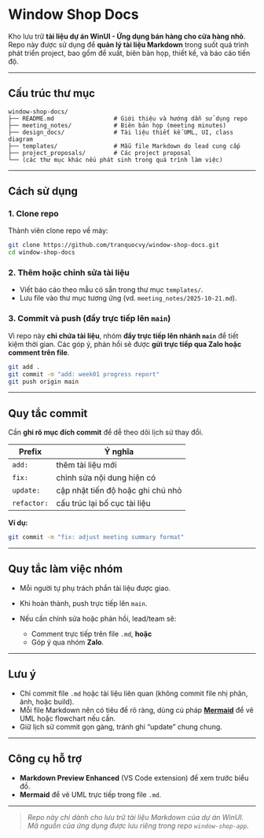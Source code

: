 # Window Shop Docs

Kho lưu trữ **tài liệu dự án WinUI - Ứng dụng bán hàng cho cửa hàng nhỏ**.  
Repo này được sử dụng để **quản lý tài liệu Markdown** trong suốt quá trình phát triển project, bao gồm đề xuất, biên bản họp, thiết kế, và báo cáo tiến độ.

---

## Cấu trúc thư mục

```
window-shop-docs/
├── README.md                 # Giới thiệu và hướng dẫn sử dụng repo
├── meeting_notes/            # Biên bản họp (meeting minutes)
├── design_docs/              # Tài liệu thiết kế UML, UI, class diagram
├── templates/                # Mẫu file Markdown do lead cung cấp
├── project_proposals/        # Các project proposal
└── (các thư mục khác nếu phát sinh trong quá trình làm việc)
```
---

## Cách sử dụng

### 1. Clone repo

Thành viên clone repo về máy:

```bash
git clone https://github.com/tranquocvy/window-shop-docs.git
cd window-shop-docs
```

### 2. Thêm hoặc chỉnh sửa tài liệu

- Viết báo cáo theo mẫu có sẵn trong thư mục `templates/`.
- Lưu file vào thư mục tương ứng (vd. `meeting_notes/2025-10-21.md`).

### 3. Commit và push (đẩy trực tiếp lên `main`)

Vì repo này **chỉ chứa tài liệu**, nhóm **đẩy trực tiếp lên nhánh `main`** để tiết kiệm thời gian.
Các góp ý, phản hồi sẽ được **gửi trực tiếp qua Zalo hoặc comment trên file**.

```bash
git add .
git commit -m "add: week01 progress report"
git push origin main
```

---

## Quy tắc commit

Cần **ghi rõ mục đích commit** để dễ theo dõi lịch sử thay đổi.

| Prefix      | Ý nghĩa                           |
| ----------- | --------------------------------- |
| `add:`      | thêm tài liệu mới                 |
| `fix:`      | chỉnh sửa nội dung hiện có        |
| `update:`   | cập nhật tiến độ hoặc ghi chú nhỏ |
| `refactor:` | cấu trúc lại bố cục tài liệu      |

**Ví dụ:**

```bash
git commit -m "fix: adjust meeting summary format"
```

---

## Quy tắc làm việc nhóm

* Mỗi người tự phụ trách phần tài liệu được giao.
* Khi hoàn thành, push trực tiếp lên `main`.
* Nếu cần chỉnh sửa hoặc phản hồi, lead/team sẽ:

  * Comment trực tiếp trên file `.md`, **hoặc**
  * Góp ý qua nhóm **Zalo**.

---

## Lưu ý

- Chỉ commit file `.md` hoặc tài liệu liên quan (không commit file nhị phân, ảnh, hoặc build).
- Mỗi file Markdown nên có tiêu đề rõ ràng, dùng cú pháp [**Mermaid**](https://mermaid.js.org/) để vẽ UML hoặc flowchart nếu cần.
- Giữ lịch sử commit gọn gàng, tránh ghi “update” chung chung.

---

## Công cụ hỗ trợ

- **Markdown Preview Enhanced** (VS Code extension) để xem trước biểu đồ.
- **Mermaid** để vẽ UML trực tiếp trong file `.md`.

---

> _Repo này chỉ dành cho lưu trữ tài liệu Markdown của dự án WinUI.
> Mã nguồn của ứng dụng được lưu riêng trong repo `window-shop-app`._
